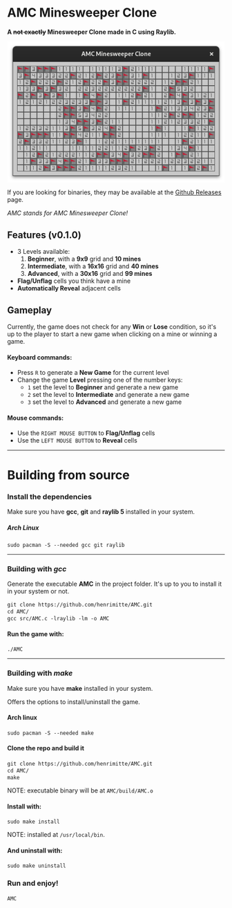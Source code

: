# AMC Minesweeper Clone

**A ~~not exactly~~ Minesweeper Clone made in C using Raylib.**

<img align="center" src="https://github.com/henrimitte/AMC/blob/main/resources/AMC_Complete_Advanced_Level_528x342.png" width="528px">

If you are looking for binaries, they may be available at the [Github Releases](https://github.com/henrimitte/AMC/releases) page.

*AMC stands for AMC Minesweeper Clone!*

## Features (v0.1.0)

- 3 Levels available:
    1. **Beginner**, with a **9x9** grid and **10 mines**
    2. **Intermediate**, with a **16x16** grid and **40 mines**
    3. **Advanced**, with a **30x16** grid and **99 mines**
- **Flag/Unflag** cells you think have a mine
- **Automatically Reveal** adjacent cells

## Gameplay
Currently, the game does not check for any **Win** or **Lose** condition, so it's up to the player to start a new game when clicking on a mine or winning a game. 

#### Keyboard commands:
- Press `R` to generate a **New Game** for the current level
- Change the game **Level** pressing one of the number keys:
    - `1` set the level to **Beginner** and generate a new game
    - `2` set the level to **Intermediate** and generate a new game
    - `3` set the level to **Advanced** and generate a new game

#### Mouse commands:
- Use the `RIGHT MOUSE BUTTON` to **Flag/Unflag** cells
- Use the `LEFT MOUSE BUTTON` to **Reveal** cells

---
# Building from source

### Install the dependencies

Make sure you have **gcc**, **git** and **raylib 5** installed in your system.

##### Arch Linux
    sudo pacman -S --needed gcc git raylib

---
### Building with *gcc*
Generate the executable **AMC** in the project folder. It's up to you to install it in your system or not.

    git clone https://github.com/henrimitte/AMC.git
    cd AMC/
    gcc src/AMC.c -lraylib -lm -o AMC

#### Run the game with:

    ./AMC


---
### Building with *make*

Make sure you have **make** installed in your system.

Offers the options to install/uninstall the game.

#### Arch linux
    sudo pacman -S --needed make

#### Clone the repo and build it
    git clone https://github.com/henrimitte/AMC.git
    cd AMC/
    make
NOTE: executable binary will be at `AMC/build/AMC.o`

#### Install with:
    sudo make install
NOTE: installed at `/usr/local/bin`.

#### And uninstall with:
    sudo make uninstall

### Run and enjoy!
    AMC
